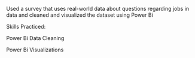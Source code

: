 Used a survey that uses real-world data about questions regarding jobs in data and cleaned and visualized the dataset using Power Bi

Skills Practiced:

Power Bi Data Cleaning

Power Bi Visualizations

